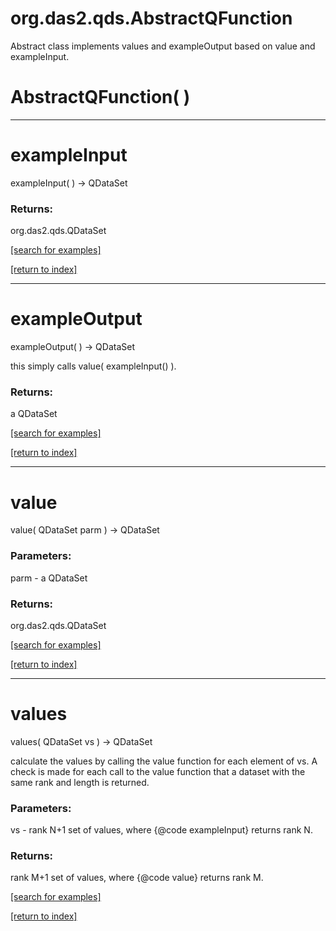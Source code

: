 # org.das2.qds.AbstractQFunction

Abstract class implements values and exampleOutput based on
 value and exampleInput.

# AbstractQFunction( )


***
<a name="exampleInput"></a>
# exampleInput
exampleInput(  ) &rarr; QDataSet



### Returns:
org.das2.qds.QDataSet


<a href="https://github.com/autoplot/dev/search?q=exampleInput&unscoped_q=exampleInput">[search for examples]</a>

<a href="https://github.com/autoplot/documentation/blob/master/javadoc/index-all.md">[return to index]</a>

***
<a name="exampleOutput"></a>
# exampleOutput
exampleOutput(  ) &rarr; QDataSet

this simply calls  value( exampleInput() ).

### Returns:
a QDataSet


<a href="https://github.com/autoplot/dev/search?q=exampleOutput&unscoped_q=exampleOutput">[search for examples]</a>

<a href="https://github.com/autoplot/documentation/blob/master/javadoc/index-all.md">[return to index]</a>

***
<a name="value"></a>
# value
value( QDataSet parm ) &rarr; QDataSet



### Parameters:
parm - a QDataSet

### Returns:
org.das2.qds.QDataSet


<a href="https://github.com/autoplot/dev/search?q=value&unscoped_q=value">[search for examples]</a>

<a href="https://github.com/autoplot/documentation/blob/master/javadoc/index-all.md">[return to index]</a>

***
<a name="values"></a>
# values
values( QDataSet vs ) &rarr; QDataSet

calculate the values by calling the  value function for
 each element of  vs.  A check is made for each call to the  value
 function that a dataset with the same rank and length is returned.

### Parameters:
vs - rank N+1 set of values, where {@code exampleInput} returns rank N.

### Returns:
rank M+1 set of values, where {@code value} returns rank M.

<a href="https://github.com/autoplot/dev/search?q=values&unscoped_q=values">[search for examples]</a>

<a href="https://github.com/autoplot/documentation/blob/master/javadoc/index-all.md">[return to index]</a>

